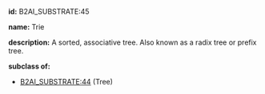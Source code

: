 **id:** B2AI_SUBSTRATE:45

**name:** Trie

**description:** A sorted, associative tree. Also known as a radix tree or prefix tree.

**subclass of:**

- [B2AI_SUBSTRATE:44](../substrates/tree.markdown) (Tree)
